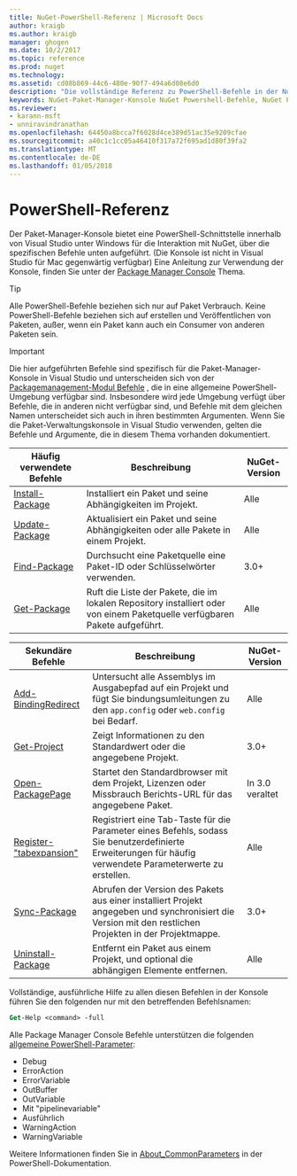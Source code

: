 ```yaml
---
title: NuGet-PowerShell-Referenz | Microsoft Docs
author: kraigb
ms.author: kraigb
manager: ghogen
ms.date: 10/2/2017
ms.topic: reference
ms.prod: nuget
ms.technology: 
ms.assetid: cd08b869-44c6-480e-90f7-494a6d08e6d0
description: "Die vollständige Referenz zu PowerShell-Befehle in der NuGet-Paket-Manager-Konsole in Visual Studio verfügbar."
keywords: NuGet-Paket-Manager-Konsole NuGet Powershell-Befehle, NuGet Powershell-Referenz
ms.reviewer:
- karann-msft
- unniravindranathan
ms.openlocfilehash: 64450a8bcca7f6028d4ce389d51ac35e9209cfae
ms.sourcegitcommit: a40c1c1cc05a46410f317a72f695ad1d80f39fa2
ms.translationtype: MT
ms.contentlocale: de-DE
ms.lasthandoff: 01/05/2018
---
```

# <a name="powershell-reference"></a>PowerShell-Referenz

Der Paket-Manager-Konsole bietet eine PowerShell-Schnittstelle innerhalb von Visual Studio unter Windows für die Interaktion mit NuGet, über die spezifischen Befehle unten aufgeführt. (Die Konsole ist nicht in Visual Studio für Mac gegenwärtig verfügbar) Eine Anleitung zur Verwendung der Konsole, finden Sie unter der [Package Manager Console](../tools/package-manager-console.md) Thema.

> [!Tip]
> Alle PowerShell-Befehle beziehen sich nur auf Paket Verbrauch. Keine PowerShell-Befehle beziehen sich auf erstellen und Veröffentlichen von Paketen, außer, wenn ein Paket kann auch ein Consumer von anderen Paketen sein.

> [!Important]
> Die hier aufgeführten Befehle sind spezifisch für die Paket-Manager-Konsole in Visual Studio und unterscheiden sich von der [Packagemanagement-Modul Befehle](/powershell/module/packagemanagement/?view=powershell-6) , die in eine allgemeine PowerShell-Umgebung verfügbar sind. Insbesondere wird jede Umgebung verfügt über Befehle, die in anderen nicht verfügbar sind, und Befehle mit dem gleichen Namen unterscheidet sich auch in ihren bestimmten Argumenten. Wenn Sie die Paket-Verwaltungskonsole in Visual Studio verwenden, gelten die Befehle und Argumente, die in diesem Thema vorhanden dokumentiert.

| Häufig verwendete Befehle | Beschreibung | NuGet-Version |
| --- | --- | --- |
| [Install-Package](ps-ref-install-package.md) | Installiert ein Paket und seine Abhängigkeiten im Projekt. | Alle |
| [Update-Package](ps-ref-update-package.md) | Aktualisiert ein Paket und seine Abhängigkeiten oder alle Pakete in einem Projekt. | Alle |
| [Find-Package](ps-ref-find-package.md) | Durchsucht eine Paketquelle eine Paket-ID oder Schlüsselwörter verwenden. | 3.0+ |
| [Get-Package](ps-ref-get-package.md) | Ruft die Liste der Pakete, die im lokalen Repository installiert oder von einem Paketquelle verfügbaren Pakete aufgeführt. | Alle |

| Sekundäre Befehle | Beschreibung | NuGet-Version |
| --- | --- | --- |
| [Add-BindingRedirect](ps-ref-add-bindingredirect.md) | Untersucht alle Assemblys im Ausgabepfad auf ein Projekt und fügt Sie bindungsumleitungen zu den `app.config` oder `web.config` bei Bedarf. | Alle |
| [Get-Project](ps-ref-get-project.md) | Zeigt Informationen zu den Standardwert oder die angegebene Projekt. | 3.0+ |
| [Open-PackagePage](ps-ref-open-packagepage.md) | Startet den Standardbrowser mit dem Projekt, Lizenzen oder Missbrauch Berichts-URL für das angegebene Paket. | In 3.0 veraltet |
| [Register-"tabexpansion"](ps-ref-register-tabexpansion.md) | Registriert eine Tab-Taste für die Parameter eines Befehls, sodass Sie benutzerdefinierte Erweiterungen für häufig verwendete Parameterwerte zu erstellen. | Alle |
| [Sync-Package](ps-ref-sync-package.md) | Abrufen der Version des Pakets aus einer installiert Projekt angegeben und synchronisiert die Version mit den restlichen Projekten in der Projektmappe. | 3.0+ |
| [Uninstall-Package](ps-ref-uninstall-package.md) | Entfernt ein Paket aus einem Projekt, und optional die abhängigen Elemente entfernen. | Alle |

Vollständige, ausführliche Hilfe zu allen diesen Befehlen in der Konsole führen Sie den folgenden nur mit den betreffenden Befehlsnamen:

```ps
Get-Help <command> -full
```

Alle Package Manager Console Befehle unterstützen die folgenden [allgemeine PowerShell-Parameter](http://go.microsoft.com/fwlink/?LinkID=113216):

- Debug
- ErrorAction
- ErrorVariable
- OutBuffer
- OutVariable
- Mit "pipelinevariable"
- Ausführlich
- WarningAction
- WarningVariable

Weitere Informationen finden Sie in [About_CommonParameters](http://go.microsoft.com/fwlink/?LinkID=113216) in der PowerShell-Dokumentation.
